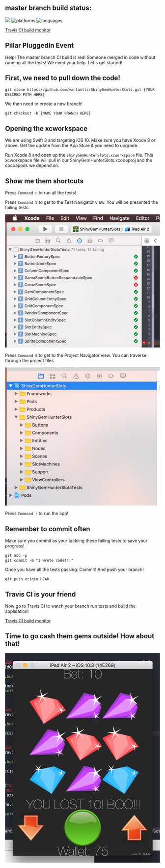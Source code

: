 
## master branch build status:
![](https://travis-ci.org/vantanllc/ShinyGemHunterSlots.svg?branch=master)
![platforms](https://img.shields.io/badge/platforms-iOS-blue.svg)
![languages](https://img.shields.io/badge/languages-Swift-blue.svg)

[Travis CI build monitor](https://travis-ci.org/vantanllc/ShinyGemHunterSlots)

## Pillar PluggedIn Event
Help! The master branch CI build is red! Someone merged in code without running all the tests! We need your help. Let's get started!

## First, we need to pull down the code!
```
git clone https://github.com/vantanllc/ShinyGemHunterSlots.git {YOUR DESIRED PATH HERE}
```

We then need to create a new branch!
```
git checkout -b {NAME YOUR BRANCH HERE}
```

## Opening the xcworkspace
We are using Swift 3 and targeting iOS 10. Make sure you have Xcode 8 or above. Get the update from the App Store if you need to upgrade.

Run Xcode 8 and open up the ```ShinyGemHunterSlots.xcworkspace``` file. This xcworkspace file will pull in our ShinyGemHunterSlots.xcodeproj and the cocoapods we depend on.

## Show me them shortcuts
Press ```Command u``` to run all the tests!

Press ```Command 5``` to get to the Test Navigator view. You will be presented the failing tests.

![](images/TestNavigatorView.png)

Press ```Command 0``` to get to the Project Navigator view. You can traverse through the project files.

![](images/ProjectNavigatorView.png)

Press ```Command r``` to run the app! 

## Remember to commit often
Make sure you commit as your tackling these failing tests to save your progress!
```
git add -p
git commit -m "I wrote code!!!"
```

Once you have all the tests passing. Commit! And push your branch!
```
git push origin HEAD
```

## Travis CI is your friend
Now go to Travis CI to watch your branch run tests and build the application!

[Travis CI build monitor](https://travis-ci.org/vantanllc/ShinyGemHunterSlots)


## Time to go cash them gems outside! How about that!
![](images/ScreenShot.png)
